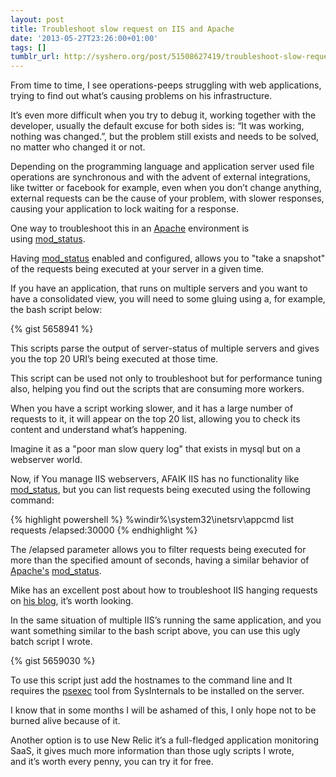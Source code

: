 ```yaml
---
layout: post
title: Troubleshoot slow request on IIS and Apache
date: '2013-05-27T23:26:00+01:00'
tags: []
tumblr_url: http://syshero.org/post/51508627419/troubleshoot-slow-request-on-iis-and-apache
---
```

From time to time, I see operations-peeps struggling with web applications, trying to find out what’s causing problems on his infrastructure.

It’s even more difficult when you try to debug it, working together with the developer, usually the default excuse for both sides is: “It was working, nothing was changed.”, but the problem still exists and needs to be solved, no matter who changed it or not.
<!--more-->
Depending on the programming language and application server used file operations are synchronous and with the advent of external integrations, like twitter or facebook for example, even when you don’t change anything, external requests can be the cause of your problem, with slower responses, causing your application to lock waiting for a response.

One way to troubleshoot this in an [Apache](https://httpd.apache.org/) environment is using [mod_status](https://httpd.apache.org/docs/2.4/mod/mod_status.html).

Having [mod_status](https://httpd.apache.org/docs/2.4/mod/mod_status.html) enabled and configured, allows you to "take a snapshot" of the requests being executed at your server in a given time.

If you have an application, that runs on multiple servers and you want to have a consolidated view, you will need to some gluing using a, for example, the bash script below:

{% gist 5658941 %}

This scripts parse the output of server-status of multiple servers and gives you the top 20 URI’s being executed at those time.

This script can be used not only to troubleshoot but for performance tuning also, helping you find out the scripts that are consuming more workers.

When you have a script working slower, and it has a large number of requests to it, it will appear on the top 20 list, allowing you to check its content and understand what’s happening.

Imagine it as a "poor man slow query log" that exists in mysql but on a webserver world.

Now, if You manage IIS webservers, AFAIK IIS has no functionality like [mod_status](https://httpd.apache.org/docs/2.4/mod/mod_status.html), but you can list requests being executed using the following command:

{% highlight powershell %}
%windir%\system32\inetsrv\appcmd list requests /elapsed:30000
{% endhighlight %}

The /elapsed parameter allows you to filter requests being executed for more than the specified amount of seconds, having a similar behavior of [Apache's](https://httpd.apache.org/) [mod_status](https://httpd.apache.org/docs/2.4/mod/mod_status.html).

Mike has an excellent post about how to troubleshoot IIS hanging requests on [his blog](http://mvolo.com/troubleshoot-iis-hanging-requests/), it’s worth looking.

In the same situation of multiple IIS’s running the same application, and you want something similar to the bash script above, you can use this ugly batch script I wrote.

{% gist 5659030 %}

To use this script just add the hostnames to the command line and It requires the [psexec](https://docs.microsoft.com/en-us/sysinternals/downloads/psexec) tool from SysInternals to be installed on the server.

I know that in some months I will be ashamed of this, I only hope not to be burned alive because of it.

Another option is to use New Relic it’s a full-fledged application monitoring SaaS, it gives much more information than those ugly scripts I wrote, and it’s worth every penny, you can try it for free.
